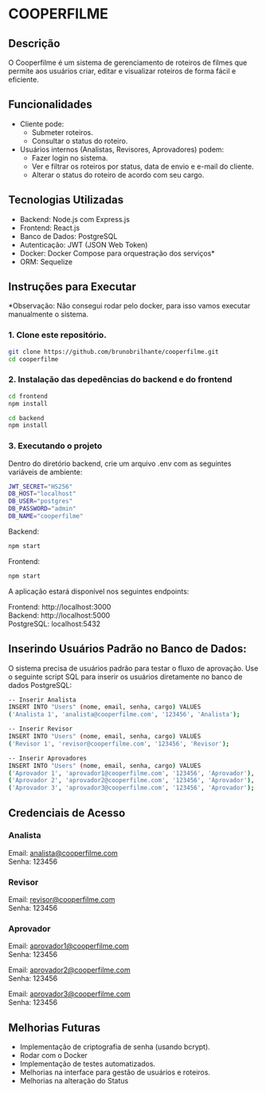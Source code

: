 # COOPERFILME

## Descrição
O Cooperfilme é um sistema de gerenciamento de roteiros de filmes que permite aos usuários criar, editar e visualizar roteiros de forma fácil e eficiente.

## Funcionalidades
* Cliente pode:
  - Submeter roteiros.
  - Consultar o status do roteiro.
* Usuários internos (Analistas, Revisores, Aprovadores) podem:
  - Fazer login no sistema.
  - Ver e filtrar os roteiros por status, data de envio e e-mail do cliente.
  - Alterar o status do roteiro de acordo com seu cargo.

## Tecnologias Utilizadas
* Backend: Node.js com Express.js
* Frontend: React.js
* Banco de Dados: PostgreSQL
* Autenticação: JWT (JSON Web Token)
* Docker: Docker Compose para orquestração dos serviços*
* ORM: Sequelize

## Instruções para Executar

*Observação: Não consegui rodar pelo docker, para isso vamos executar manualmente o sistema.

### 1. Clone este repositório.

```bash
git clone https://github.com/brunobrilhante/cooperfilme.git
cd cooperfilme
```
### 2. Instalação das depedências do backend e do frontend

```bash
cd frontend
npm install
```

```bash
cd backend
npm install
```

### 3. Executando o projeto

Dentro do diretório backend, crie um arquivo .env com as seguintes variáveis de ambiente:
```bash
JWT_SECRET="HS256"
DB_HOST="localhost"
DB_USER="postgres"
DB_PASSWORD="admin"
DB_NAME="cooperfilme"
```

Backend:
```bash
npm start
```

Frontend:
```bash
npm start
```

A aplicação estará disponível nos seguintes endpoints:

Frontend: http://localhost:3000 <br/>
Backend: http://localhost:5000 <br/>
PostgreSQL: localhost:5432

## Inserindo Usuários Padrão no Banco de Dados:

O sistema precisa de usuários padrão para testar o fluxo de aprovação. Use o seguinte script SQL para inserir os usuários diretamente no banco de dados PostgreSQL:


```bash
-- Inserir Analista
INSERT INTO "Users" (nome, email, senha, cargo) VALUES
('Analista 1', 'analista@cooperfilme.com', '123456', 'Analista');

-- Inserir Revisor
INSERT INTO "Users" (nome, email, senha, cargo) VALUES
('Revisor 1', 'revisor@cooperfilme.com', '123456', 'Revisor');

-- Inserir Aprovadores
INSERT INTO "Users" (nome, email, senha, cargo) VALUES
('Aprovador 1', 'aprovador1@cooperfilme.com', '123456', 'Aprovador'),
('Aprovador 2', 'aprovador2@cooperfilme.com', '123456', 'Aprovador'),
('Aprovador 3', 'aprovador3@cooperfilme.com', '123456', 'Aprovador');

```
## Credenciais de Acesso

### Analista

Email: analista@cooperfilme.com <br/>
Senha: 123456

### Revisor

Email: revisor@cooperfilme.com <br/>
Senha: 123456

### Aprovador

Email: aprovador1@cooperfilme.com <br/>
Senha: 123456

Email: aprovador2@cooperfilme.com <br/>
Senha: 123456

Email: aprovador3@cooperfilme.com <br/>
Senha: 123456

## Melhorias Futuras
* Implementação de criptografia de senha (usando bcrypt).
* Rodar com o Docker
* Implementação de testes automatizados.
* Melhorias na interface para gestão de usuários e roteiros.
* Melhorias na alteração do Status
